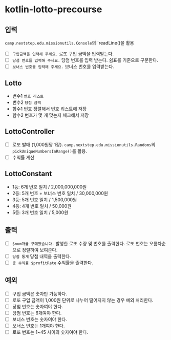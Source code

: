 # kotlin-lotto-precourse
## 입력
`camp.nextstep.edu.missionutils.Console`의 `readLine()을 활용
- [ ] `구입금액을 입력해 주세요.` 로또 구입 금액을 입력받는다.
- [ ] `당첨 번호를 입력해 주세요.` 당첨 번호를 입력 받는다. 쉼표를 기준으로 구분한다.
- [ ] `보너스 번호를 입력해 주세요.` 보너스 번호를 입력받는다.

## Lotto
- 변수1 `번호 리스트`
- 변수2 `당첨 금액`
- 함수1 번호 정렬해서 번호 리스트에 저장
- 함수2 번호가 몇 개 맞는지 체크해서 저장

## LottoController
- [ ] 로또 발매 (1,000원당 1장). `camp.nextstep.edu.missionutils.Randoms`의 `pickUniqueNumbersInRange()`를 활용.
- [ ] 수익률 계산

## LottoConstant
- 1등: 6개 번호 일치 / 2,000,000,000원
- 2등: 5개 번호 + 보너스 번호 일치 / 30,000,000원
- 3등: 5개 번호 일치 / 1,500,000원
- 4등: 4개 번호 일치 / 50,000원
- 5등: 3개 번호 일치 / 5,000원

## 출력
- [ ] `$num개를 구매했습니다.` 발행한 로또 수량 및 번호를 출력한다. 로또 번호는 오름차순으로 정렬하여 보여준다.
- [ ] `당첨 통계` 당첨 내역을 출력한다.
- [ ] `총 수익률 $profitRate` 수익률을 출력한다.

## 예외
- [ ] 구입 금액은 숫자만 가능하다.
- [ ] 로또 구입 금액이 1,000원 단위로 나누어 떨어지지 않는 경우 예외 처리한다.
- [ ] 당첨 번호는 숫자여야 한다. 
- [ ] 당첨 번호는 6개여야 한다.
- [ ] 보너스 번호는 숫자여야 한다.
- [ ] 보너스 번호는 1개여야 한다.
- [ ] 로또 번호는 1~45 사이의 숫자여야 한다.
